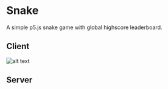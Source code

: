 # Snake
A simple p5.js snake game with global highscore leaderboard.

## Client
![alt text](https://raw.githubusercontent.com/micahwar/p5-js-Games/main/README-Images/snake.png)

## Server
